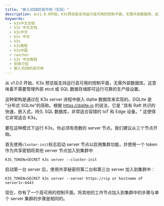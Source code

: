 ```yaml
---
title: "嵌入式DB的高可用（实验）"
description: 从v1.0.0开始，K3s预览版支持运行高可用的控制平面，无需外部数据库。这意味着不需要管理外部etcd或SQL数据存储即可运行可靠的生产级设置。
keywords:
  - k3s中文文档
  - k3s 中文文档
  - k3s中文
  - k3s 中文
  - k3s
  - k3s教程
  - k3s中国
  - rancher
  - k3s 中文教程
  - 安装介绍
  - 嵌入式DB的高可用
---
```


从 v1.0.0 开始，K3s 预览版支持运行高可用的控制平面，无需外部数据库。这意味着不需要管理外部 etcd 或 SQL 数据存储即可运行可靠的生产级设置。

这种架构是通过在 K3s server 进程中嵌入 dqlite 数据库来实现的。DQLite 是 "分布式 SQLite"的简称。根据 https://dqlite.io 的说法，它是 "具有 Raft 共识的快速，嵌入式，持久 SQL 数据库，非常适合容错的 IoT 和 Edge 设备。" 这使得它非常适合 K3s。

要在这种模式下运行 K3s，你必须有奇数的 server 节点。我们建议从三个节点开始。

首先使用`cluster-init`标志启动 server 节点以启用集群功能，并使用一个 token 作为共享密钥将其他 server 节点加入到集群中

```
K3S_TOKEN=SECRET k3s server --cluster-init
```

启动第一台 server 后，使用共享秘密将第二台和第三台 server 加入到集群中：

```
K3S_TOKEN=SECRET k3s server --server https://<ip or hostname of server1>:6443
```

现在，你有了一个高可用的控制平面。将其他的工作节点加入到集群中的步骤与单个 server 集群的步骤是相同的。
